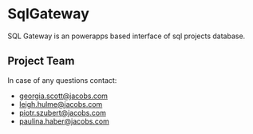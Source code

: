 # SqlGateway

SQL Gateway is an powerapps based interface of sql projects database. 

## Project Team

In case of any questions contact:
- georgia.scott@jacobs.com
- leigh.hulme@jacobs.com
- piotr.szubert@jacobs.com
- paulina.haber@jacobs.com

